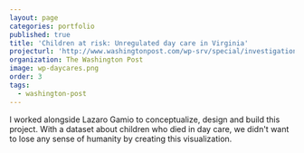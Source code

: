```yaml
---
layout: page
categories: portfolio
published: true
title: 'Children at risk: Unregulated day care in Virginia'
projecturl: 'http://www.washingtonpost.com/wp-srv/special/investigations/va-daycare-deaths/cases/'
organization: The Washington Post
image: wp-daycares.png
order: 3
tags:
  - washington-post
---
```

I worked alongside Lazaro Gamio to conceptualize, design and build this project. With a dataset about children who died in day care, we didn't want to lose any sense of humanity by creating this visualization.
